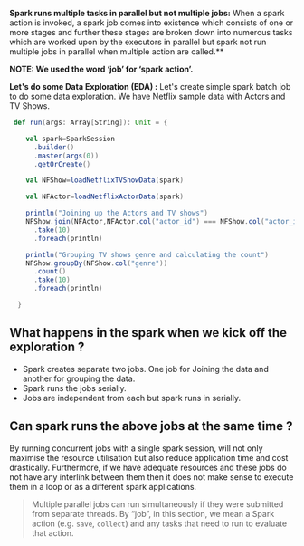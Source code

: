 

**Spark runs multiple tasks in parallel but not multiple jobs:**
When a spark action is invoked, a spark job comes into existence which consists of one or more stages and further these stages are broken down into numerous tasks which are worked upon by the executors in parallel but spark not run multiple jobs in parallel when multiple action are called.**

**NOTE: We used the word ‘job’ for ‘spark action’.**

**Let's do some Data Exploration (EDA) :** Let's create simple spark batch job to do some data exploration. We have Netflix sample data with Actors and TV Shows.
```scala
 def run(args: Array[String]): Unit = {

    val spark=SparkSession
      .builder()
      .master(args(0))
      .getOrCreate()

    val NFShow=loadNetflixTVShowData(spark)

    val NFActor=loadNetflixActorData(spark)

    println("Joining up the Actors and TV shows")
    NFShow.join(NFActor,NFActor.col("actor_id") === NFShow.col("actor_id"),"inner")
      .take(10)
      .foreach(println)

    println("Grouping TV shows genre and calculating the count")
    NFShow.groupBy(NFShow.col("genre"))
      .count()
      .take(10)
      .foreach(println)

  }
``` 

## What happens in the spark when we kick off the exploration ?

 - Spark creates separate two jobs. One job for Joining the data and another for grouping the data. 
 - Spark runs the jobs serially.
 - Jobs are independent from each but spark runs in serially.

## Can spark runs the above jobs at the same time ?
By running concurrent jobs with a single spark session, will not only maximise the resource utilisation but also reduce application time and cost drastically. Furthermore, if we have adequate resources and these jobs do not have any interlink between them then it does not make sense to execute them in a loop or as a different spark applications.







> Multiple parallel jobs can run simultaneously if they were submitted from
> separate threads. By “job”, in this section, we mean a Spark action
> (e.g. `save`, `collect`) and any tasks that need to run to evaluate
> that action.

<!--stackedit_data:
eyJoaXN0b3J5IjpbMTI5MzM4OTk4OSwyMDE2OTExMTcwLDE2MT
AxODc3NTUsLTYxODU3NjczNSwtMTgwNTYwOTA0NywtNzQ3MzA0
NDA1LC0xOTY1MjA2NjMsLTIwODg3NDY2MTIsLTEwMzM1NzcxNz
AsOTUzNzcxOTU4LDM1MDY3OTMzMSw1ODc2MTY1NywzNjI5MTU3
NzEsMTQ4ODM0NTgyMCwtNDkzMzIzNjI1LC0xMjc4NDY2NzcsLT
k5OTAzMDMyMiwtMTcwNjczMTk5Miw5MDc4OTc3MjIsLTEzNDM1
ODAwNzZdfQ==
-->